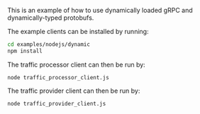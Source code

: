 This is an example of how to use dynamically loaded gRPC and dynamically-typed protobufs.

The example clients can be installed by running:
```sh
cd examples/nodejs/dynamic
npm install
```

The traffic processor client can then be run by:
```
node traffic_processor_client.js
```

The traffic provider client can then be run by:
```
node traffic_provider_client.js
```
